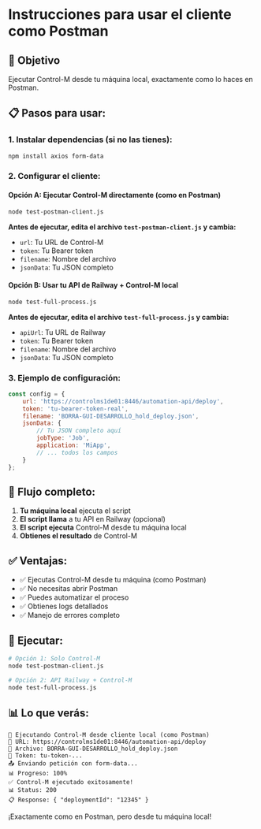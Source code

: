 # Instrucciones para usar el cliente como Postman

## 🎯 Objetivo
Ejecutar Control-M desde tu máquina local, exactamente como lo haces en Postman.

## 📋 Pasos para usar:

### 1. **Instalar dependencias** (si no las tienes):
```bash
npm install axios form-data
```

### 2. **Configurar el cliente**:

#### Opción A: Ejecutar Control-M directamente (como en Postman)
```bash
node test-postman-client.js
```

**Antes de ejecutar, edita el archivo `test-postman-client.js` y cambia:**
- `url`: Tu URL de Control-M
- `token`: Tu Bearer token
- `filename`: Nombre del archivo
- `jsonData`: Tu JSON completo

#### Opción B: Usar tu API de Railway + Control-M local
```bash
node test-full-process.js
```

**Antes de ejecutar, edita el archivo `test-full-process.js` y cambia:**
- `apiUrl`: Tu URL de Railway
- `token`: Tu Bearer token
- `filename`: Nombre del archivo
- `jsonData`: Tu JSON completo

### 3. **Ejemplo de configuración**:

```javascript
const config = {
    url: 'https://controlms1de01:8446/automation-api/deploy',
    token: 'tu-bearer-token-real',
    filename: 'BORRA-GUI-DESARROLLO_hold_deploy.json',
    jsonData: {
        // Tu JSON completo aquí
        jobType: 'Job',
        application: 'MiApp',
        // ... todos los campos
    }
};
```

## 🔄 Flujo completo:

1. **Tu máquina local** ejecuta el script
2. **El script llama** a tu API en Railway (opcional)
3. **El script ejecuta** Control-M desde tu máquina local
4. **Obtienes el resultado** de Control-M

## ✅ Ventajas:

- ✅ Ejecutas Control-M desde tu máquina (como Postman)
- ✅ No necesitas abrir Postman
- ✅ Puedes automatizar el proceso
- ✅ Obtienes logs detallados
- ✅ Manejo de errores completo

## 🚀 Ejecutar:

```bash
# Opción 1: Solo Control-M
node test-postman-client.js

# Opción 2: API Railway + Control-M
node test-full-process.js
```

## 📊 Lo que verás:

```
🚀 Ejecutando Control-M desde cliente local (como Postman)
📍 URL: https://controlms1de01:8446/automation-api/deploy
📁 Archivo: BORRA-GUI-DESARROLLO_hold_deploy.json
🔑 Token: tu-token-...
📤 Enviando petición con form-data...
📊 Progreso: 100%
✅ Control-M ejecutado exitosamente!
📊 Status: 200
📋 Response: { "deploymentId": "12345" }
```

¡Exactamente como en Postman, pero desde tu máquina local!


